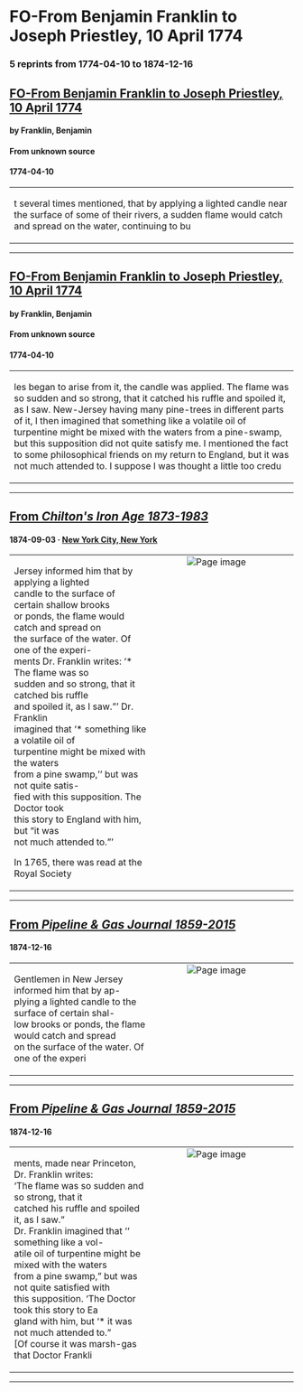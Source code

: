 
# FO-From Benjamin Franklin to Joseph Priestley, 10 April 1774

### 5 reprints from 1774-04-10 to 1874-12-16

## [FO-From Benjamin Franklin to Joseph Priestley, 10 April 1774](https://founders.archives.gov/documents/Franklin/01-21-02-0078)

#### by Franklin, Benjamin

#### From unknown source

#### 1774-04-10

<table style="width: 100%;"><tr><td style="width: 50%">

t several times mentioned, that by applying a lighted candle near the surface of some of their rivers, a sudden flame would catch and spread on the water, continuing to bu
</td></tr></table>

---

## [FO-From Benjamin Franklin to Joseph Priestley, 10 April 1774](https://founders.archives.gov/documents/Franklin/01-21-02-0078)

#### by Franklin, Benjamin

#### From unknown source

#### 1774-04-10

<table style="width: 100%;"><tr><td style="width: 50%">

les began to arise from it, the candle was applied. The flame was so sudden and so strong, that it catched his ruffle and spoiled it, as I saw. New-Jersey having many pine-trees in different parts of it, I then imagined that something like a volatile oil of turpentine might be mixed with the waters from a pine-swamp, but this supposition did not quite satisfy me. I mentioned the fact to some philosophical friends on my return to England, but it was not much attended to. I suppose I was thought a little too credu
</td></tr></table>

---

## [From _Chilton's Iron Age 1873-1983_](https://archive.org/details/sim_chiltons-iron-age_1874-09-03_14_10/page/n2/mode/1up?view=theater)

#### 1874-09-03 &middot; [New York City, New York](http://dbpedia.org/resource/New_York_City)

<table style="width: 100%;"><tr><td style="width: 50%">

  
Jersey informed him that by applying a lighted  
candle to the surface of certain shallow brooks  
or ponds, the flame would catch and spread on  
the surface of the water. Of one of the experi-  
ments Dr. Franklin writes: ‘* The flame was so  
sudden and so strong, that it catched bis ruffle  
and spoiled it, as I saw.”’ Dr. Franklin  
imagined that ‘* something like a volatile oil of  
turpentine might be mixed with the waters  
from a pine swamp,’’ but was not quite satis-  
fied with this supposition. The Doctor took  
this story to England with him, but “it was  
not much attended to.”’  
  
In 1765, there was read at the Royal Society
</td><td style="width: 50%; max-height: 75%; margin: auto; display: block;">
<img alt="Page image" src="https://iiif.archive.org/iiif/sim_chiltons-iron-age_1874-09-03_14_10&#0036;2/pct:70.144432,45.248869,15.659445,8.766968/600,/0/default.jpg"/>
</td>
</tr></table>

---

## [From _Pipeline & Gas Journal 1859-2015_](https://archive.org/details/sim_pipeline-gas-journal_1874-12-16_21_12/page/n4/mode/1up?view=theater)

#### 1874-12-16

<table style="width: 100%;"><tr><td style="width: 50%">

  
  
Gentlemen in New Jersey informed him that by ap-  
plying a lighted candle to the surface of certain shal-  
low brooks or ponds, the flame would catch and spread  
on the surface of the water. Of one of the experi
</td><td style="width: 50%; max-height: 75%; margin: auto; display: block;">
<img alt="Page image" src="https://iiif.archive.org/iiif/sim_pipeline-gas-journal_1874-12-16_21_12&#0036;4/pct:9.656085,12.892050,25.687831,3.446389/600,/0/default.jpg"/>
</td>
</tr></table>

---

## [From _Pipeline & Gas Journal 1859-2015_](https://archive.org/details/sim_pipeline-gas-journal_1874-12-16_21_12/page/n4/mode/1up?view=theater)

#### 1874-12-16

<table style="width: 100%;"><tr><td style="width: 50%">

  
ments, made near Princeton, Dr. Franklin writes:  
‘The flame was so sudden and so strong, that it  
catched his ruffle and spoiled it, as I saw.”  
Dr. Franklin imagined that ‘‘ something like a vol-  
atile oil of turpentine might be mixed with the waters  
from a pine swamp,” but was not quite satisfied with  
this supposition. ‘The Doctor took this story to Ea  
gland with him, but ‘* it was not much attended to.”  
[Of course it was marsh-gas that Doctor Frankli
</td><td style="width: 50%; max-height: 75%; margin: auto; display: block;">
<img alt="Page image" src="https://iiif.archive.org/iiif/sim_pipeline-gas-journal_1874-12-16_21_12&#0036;4/pct:9.735450,16.593727,25.793651,8.315098/600,/0/default.jpg"/>
</td>
</tr></table>

---

